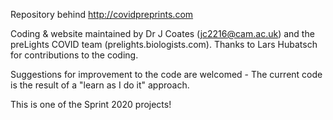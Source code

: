 Repository behind http://covidpreprints.com


Coding & website maintained by Dr J Coates (jc2216@cam.ac.uk) and the preLights COVID team (prelights.biologists.com). Thanks to Lars Hubatsch for contributions to the coding. 


Suggestions for improvement to the code are welcomed - The current code is the result of a "learn as I do it" approach. 

This is one of the Sprint 2020 projects!

